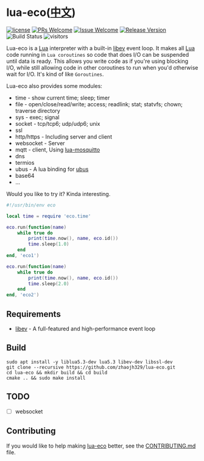 # lua-eco([中文](/README_ZH.md))

[1]: https://img.shields.io/badge/license-MIT-brightgreen.svg?style=plastic
[2]: /LICENSE
[3]: https://img.shields.io/badge/PRs-welcome-brightgreen.svg?style=plastic
[4]: https://github.com/zhaojh329/lua-eco/pulls
[5]: https://img.shields.io/badge/Issues-welcome-brightgreen.svg?style=plastic
[6]: https://github.com/zhaojh329/lua-eco/issues/new
[7]: https://img.shields.io/badge/release-1.0.0-blue.svg?style=plastic
[8]: https://github.com/zhaojh329/lua-eco/releases
[9]: https://github.com/zhaojh329/lua-eco/workflows/build/badge.svg

[![license][1]][2]
[![PRs Welcome][3]][4]
[![Issue Welcome][5]][6]
[![Release Version][7]][8]
![Build Status][9]
![visitors](https://visitor-badge.laobi.icu/badge?page_id=zhaojh329.lua-eco)

[lua]: https://www.lua.org
[libev]: http://software.schmorp.de/pkg/libev.html
[lua-mosquitto]: https://github.com/flukso/lua-mosquitto
[ubus]: https://openwrt.org/docs/techref/ubus

Lua-eco is a [Lua] interpreter with a built-in [libev] event loop. It makes
all [Lua] code running in `Lua coroutines` so code that does I/O can be
suspended until data is ready. This allows you write code as if you're using
blocking I/O, while still allowing code in other coroutines to run when you'd
otherwise wait for I/O. It's kind of like `Goroutines`.

Lua-eco also provides some modules:

* time - show current time; sleep; timer
* file - open/close/read/write; access; readlink; stat; statvfs; chown; traverse directory
* sys - exec; signal
* socket - tcp/tcp6; udp/udp6; unix
* ssl
* http/https - Including server and client
* websocket - Server
* mqtt - client, Using [lua-mosquitto]
* dns
* termios
* ubus - A lua binding for [ubus]
* base64
* ...

Would you like to try it? Kinda interesting.

```lua
#!/usr/bin/env eco

local time = require 'eco.time'

eco.run(function(name)
    while true do
        print(time.now(), name, eco.id())
        time.sleep(1.0)
    end
end, 'eco1')

eco.run(function(name)
    while true do
        print(time.now(), name, eco.id())
        time.sleep(2.0)
    end
end, 'eco2')
```

## Requirements
* [libev] - A full-featured and high-performance event loop

## Build

    sudo apt install -y liblua5.3-dev lua5.3 libev-dev libssl-dev
    git clone --recursive https://github.com/zhaojh329/lua-eco.git
    cd lua-eco && mkdir build && cd build
    cmake .. && sudo make install

## TODO

- [ ] websocket

## Contributing
If you would like to help making [lua-eco](https://github.com/zhaojh329/lua-eco) better,
see the [CONTRIBUTING.md](https://github.com/zhaojh329/lua-eco/blob/master/CONTRIBUTING.md) file.
